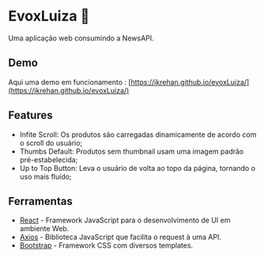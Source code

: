 # EvoxLuiza 📄

  Uma aplicação web consumindo a NewsAPI.


## Demo
Aqui uma demo em funcionamento : [https://ikrehan.github.io/evoxLuiza/](https://ikrehan.github.io/evoxLuiza/)


## Features

- Infite Scroll: Os produtos são carregadas dinamicamente de acordo com o scroll do usuário;
- Thumbs Default: Produtos sem thumbnail usam uma imagem padrão pré-estabelecida;
- Up to Top Button: Leva o usuário de volta ao topo da página, tornando o uso mais fluído;

## Ferramentas

- [React](https://pt-br.reactjs.org) - Framework JavaScript para o desenvolvimento de UI em ambiente Web.
- [Axios](https://github.com/axios/axios) - Biblioteca JavaScript que facilita o request à uma API.
- [Bootstrap](http://getbootstrap.com/) - Framework CSS com diversos templates.
